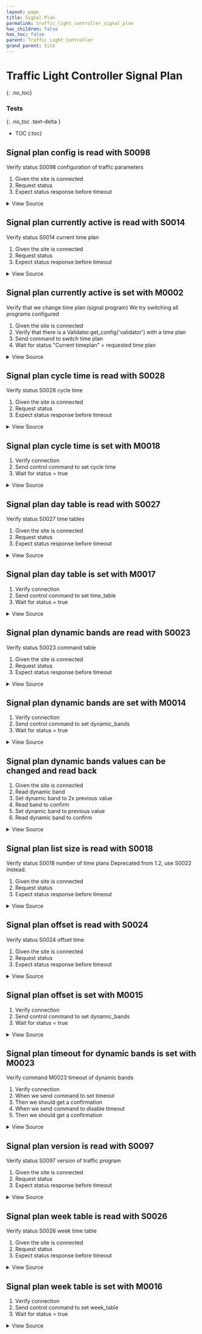 ```yaml
---
layout: page
title: Signal Plan
parmalink: traffic_light_controller_signal_plan
has_children: false
has_toc: false
parent: Traffic Light Controller
grand_parent: Site
---
```


# Traffic Light Controller Signal Plan
{: .no_toc}



### Tests
{: .no_toc .text-delta }

- TOC
{:toc}

## Signal plan config is read with S0098

Verify status S0098 configuration of traffic parameters

1. Given the site is connected
2. Request status
3. Expect status response before timeout

<details markdown="block">
  <summary>
     View Source
  </summary>
```ruby
Validator::Site.connected do |task,supervisor,site|
  result = request_status_and_confirm site, "config of traffic parameters",
    { S0098: [:timestamp,:config,:version] }
  # the site  should have stored the received status
  message = result[:collector].messages.first
  expect(message).to be_an(RSMP::StatusResponse)
  values = message.attributes['sS'].map { |item| [item['n'], item['s']] }.to_h
  expect(values['timestamp']).not_to be_empty
  expect(values['config']).not_to be_empty
  expect(values['timestamp']).not_to be_empty
end
```
</details>




## Signal plan currently active is read with S0014

Verify status S0014 current time plan

1. Given the site is connected
2. Request status
3. Expect status response before timeout

<details markdown="block">
  <summary>
     View Source
  </summary>
```ruby
Validator::Site.connected do |task,supervisor,site|
  if RSMP::Proxy.version_meets_requirement?( site.sxl_version, '>=1.1' )
    status_list = { S0014: [:status,:source] }
  else
    status_list = { S0014: [:status] }
  end
  request_status_and_confirm site, "current time plan", status_list
end
```
</details>




## Signal plan currently active is set with M0002

Verify that we change time plan (signal program)
We try switching all programs configured

1. Given the site is connected
2. Verify that there is a Validator.get_config('validator') with a time plan
3. Send command to switch time plan
4. Wait for status "Current timeplan" = requested time plan

<details markdown="block">
  <summary>
     View Source
  </summary>
```ruby
plans = Validator.get_config('items','plans')
skip("No time plans configured") if plans.nil? || plans.empty?
Validator::Site.connected do |task,supervisor,site|
  prepare task, site
  plans.each { |plan| switch_plan plan }
end
```
</details>




## Signal plan cycle time is read with S0028

Verify status S0028 cycle time

1. Given the site is connected
2. Request status
3. Expect status response before timeout

<details markdown="block">
  <summary>
     View Source
  </summary>
```ruby
Validator::Site.connected do |task,supervisor,site|
  request_status_and_confirm site, "cycle time",
    { S0028: [:status] }
end
```
</details>




## Signal plan cycle time is set with M0018

1. Verify connection
2. Send control command to set cycle time
3. Wait for status = true

<details markdown="block">
  <summary>
     View Source
  </summary>
```ruby
Validator::Site.connected do |task,supervisor,site|
  extension = 5
  # read current plan
  plan = read_current_plan(site)
  # read initial cycle times
  times = read_cycle_times(site)
  time = times[plan]
  # change cycle tme
  time_extended = time + extension
  need_to_reset = true
  set_cycle_time plan, time_extended, "Extend cycle time to #{time_extended} for plan #{plan}"
  # read updated cycle times
  increase = 5
  times = read_cycle_times(site, "updated cycle times")
  time_extended_actual = times[plan]
  expect(time_extended_actual).to eq(time_extended)
ensure
  if need_to_reset
    log "Reset cycle time"
    set_cycle_time plan, time
  end
end
```
</details>




## Signal plan day table is read with S0027

Verify status S0027 time tables

1. Given the site is connected
2. Request status
3. Expect status response before timeout

<details markdown="block">
  <summary>
     View Source
  </summary>
```ruby
Validator::Site.connected do |task,supervisor,site|
  request_status_and_confirm site, "command table",
    { S0027: [:status] }
end
```
</details>




## Signal plan day table is set with M0017

1. Verify connection
2. Send control command to set time_table
3. Wait for status = true

<details markdown="block">
  <summary>
     View Source
  </summary>
```ruby
Validator::Site.connected do |task,supervisor,site|
  status = "12-1-12-59,1-0-23-12"
  prepare task, site
  set_day_table status
end
```
</details>




## Signal plan dynamic bands are read with S0023

Verify status S0023 command table

1. Given the site is connected
2. Request status
3. Expect status response before timeout

<details markdown="block">
  <summary>
     View Source
  </summary>
```ruby
Validator::Site.connected do |task,supervisor,site|
  request_status_and_confirm site, "command table",
    { S0023: [:status] }
end
```
</details>




## Signal plan dynamic bands are set with M0014

1. Verify connection
2. Send control command to set dynamic_bands
3. Wait for status = true

<details markdown="block">
  <summary>
     View Source
  </summary>
```ruby
Validator::Site.connected do |task,supervisor,site|
  plan = Validator.get_config('items','plans').first
  status = "1-12"
  prepare task, site
  set_dynamic_bands plan, status
end
```
</details>




## Signal plan dynamic bands values can be changed and read back

1. Given the site is connected
2. Read dynamic band
3. Set dynamic band to 2x previous value
4. Read  band to confirm
5. Set dynamic band to previous value
6. Read dynamic band to confirm

<details markdown="block">
  <summary>
     View Source
  </summary>
```ruby
Validator::Site.connected do |task,supervisor,site|
  prepare task, site
  plan = Validator.get_config('items','plans').first
  band = 3
  value = get_dynamic_bands(plan, band) || 0
  expect( value ).to be_a(Integer)
  new_value = value + 1
  
  set_dynamic_bands plan, "#{band}-#{new_value}"
  expect( get_dynamic_bands(plan, band) ).to eq(new_value)
  set_dynamic_bands plan, "#{band}-#{value}"
  expect( get_dynamic_bands(plan, band) ).to eq(value)
end
```
</details>




## Signal plan list is read with S0022

Verify status S0022 list of time plans

1. Given the site is connected
2. Request status
3. Expect status response before timeout

<details markdown="block">
  <summary>
     View Source
  </summary>
```ruby
Validator::Site.connected do |task,supervisor,site|
  request_status_and_confirm site, "list of time plans",
    { S0022: [:status] }
end
```
</details>




## Signal plan list size is read with S0018

Verify status S0018 number of time plans
Deprecated from 1.2, use S0022 instead.

1. Given the site is connected
2. Request status
3. Expect status response before timeout

<details markdown="block">
  <summary>
     View Source
  </summary>
```ruby
Validator::Site.connected do |task,supervisor,site|
  request_status_and_confirm site, "number of time plans",
    { S0018: [:number] }
end
```
</details>




## Signal plan offset is read with S0024

Verify status S0024 offset time

1. Given the site is connected
2. Request status
3. Expect status response before timeout

<details markdown="block">
  <summary>
     View Source
  </summary>
```ruby
Validator::Site.connected do |task,supervisor,site|
  request_status_and_confirm site, "offset time",
    { S0024: [:status] }
end
```
</details>




## Signal plan offset is set with M0015

1. Verify connection
2. Send control command to set dynamic_bands
3. Wait for status = true

<details markdown="block">
  <summary>
     View Source
  </summary>
```ruby
Validator::Site.connected do |task,supervisor,site|
  plan = Validator.get_config('items','plans').first
  status = 99
  prepare task, site
  set_offset status, plan
end
```
</details>




## Signal plan timeout for dynamic bands is set with M0023

Verify command M0023 timeout of dynamic bands

1. Verify connection
2. When we send command to set timeout
3. Then we should get a confirmation
2. When we send command to disable timeout
3. Then we should get a confirmation

<details markdown="block">
  <summary>
     View Source
  </summary>
```ruby
Validator::Site.connected do |task,supervisor,site|
  prepare task, site
  status = 10
  set_timeout_for_dynamic_bands status
  status = 0
  set_timeout_for_dynamic_bands status
end
```
</details>




## Signal plan version is read with S0097

Verify status S0097 version of traffic program

1. Given the site is connected
2. Request status
3. Expect status response before timeout

<details markdown="block">
  <summary>
     View Source
  </summary>
```ruby
Validator::Site.connected do |task,supervisor,site|
  request_status_and_confirm site, "version of traffic program",
    { S0097: [:timestamp,:checksum] }
end
```
</details>




## Signal plan week table is read with S0026

Verify status S0026 week time table

1. Given the site is connected
2. Request status
3. Expect status response before timeout

<details markdown="block">
  <summary>
     View Source
  </summary>
```ruby
Validator::Site.connected do |task,supervisor,site|
  request_status_and_confirm site, "week time table",
    { S0026: [:status] }
end
```
</details>




## Signal plan week table is set with M0016

1. Verify connection
2. Send control command to set  week_table
3. Wait for status = true

<details markdown="block">
  <summary>
     View Source
  </summary>
```ruby
Validator::Site.connected do |task,supervisor,site|
  status = "0-1,6-2"
  prepare task, site
  set_week_table status
end
```
</details>


